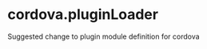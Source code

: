 cordova.pluginLoader
====================

Suggested change to plugin module definition for cordova
